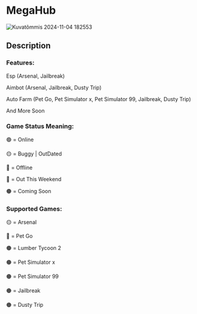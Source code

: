 # MegaHub
![Kuvatõmmis 2024-11-04 182553](https://github.com/user-attachments/assets/c13345f5-1546-494f-890c-68abaca296f2)
## Description
### Features:
Esp (Arsenal, Jailbreak)

Aimbot (Arsenal, Jailbreak, Dusty Trip)

Auto Farm (Pet Go, Pet Simulator x, Pet Simulator 99, Jailbreak, Dusty Trip)

And More Soon

### Game Status Meaning:
🟢 = Online

🟡 = Buggy | OutDated

🔴 = Offline

🔵 = Out This Weekend

🟠 = Coming Soon

### Supported Games:
🟡 = Arsenal

🔵 = Pet Go

🟠 = Lumber Tycoon 2

🟠 = Pet Simulator x

🟠 = Pet Simulator 99

🟠 = Jailbreak

🟠 = Dusty Trip
